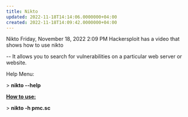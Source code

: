 ```yaml
---
title: Nikto
updated: 2022-11-18T14:14:06.0000000+04:00
created: 2022-11-18T14:09:42.0000000+04:00
---
```


Nikto
Friday, November 18, 2022
2:09 PM
Hackersploit has a video that shows how to use nikto

-- It allows you to search for vulnerabilities on a particular web server or website.

Help Menu:

\> **nikto --help**

**<u>How to use:</u>**

\> **nikto -h pmc.sc**
